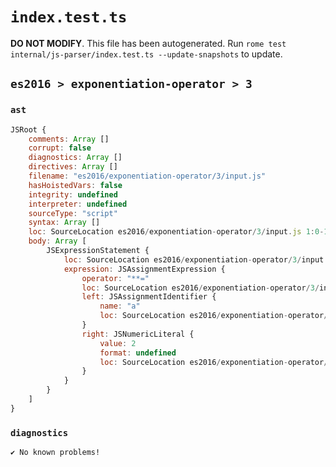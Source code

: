 # `index.test.ts`

**DO NOT MODIFY**. This file has been autogenerated. Run `rome test internal/js-parser/index.test.ts --update-snapshots` to update.

## `es2016 > exponentiation-operator > 3`

### `ast`

```javascript
JSRoot {
	comments: Array []
	corrupt: false
	diagnostics: Array []
	directives: Array []
	filename: "es2016/exponentiation-operator/3/input.js"
	hasHoistedVars: false
	integrity: undefined
	interpreter: undefined
	sourceType: "script"
	syntax: Array []
	loc: SourceLocation es2016/exponentiation-operator/3/input.js 1:0-1:8
	body: Array [
		JSExpressionStatement {
			loc: SourceLocation es2016/exponentiation-operator/3/input.js 1:0-1:8
			expression: JSAssignmentExpression {
				operator: "**="
				loc: SourceLocation es2016/exponentiation-operator/3/input.js 1:0-1:7
				left: JSAssignmentIdentifier {
					name: "a"
					loc: SourceLocation es2016/exponentiation-operator/3/input.js 1:0-1:1 (a)
				}
				right: JSNumericLiteral {
					value: 2
					format: undefined
					loc: SourceLocation es2016/exponentiation-operator/3/input.js 1:6-1:7
				}
			}
		}
	]
}
```

### `diagnostics`

```
✔ No known problems!

```
